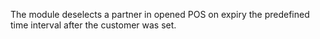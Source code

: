The module deselects a partner in opened POS on expiry the predefined time interval after the customer was set.
